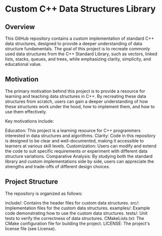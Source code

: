 # Custom C++ Data Structures Library

## Overview
This GitHub repository contains a custom implementation of standard C++ data structures, designed to provide a deeper understanding of data structure fundamentals. The goal of this project is to recreate commonly used data structures from the C++ Standard Library, such as vectors, linked lists, stacks, queues, and trees, while emphasizing clarity, simplicity, and educational value.

## Motivation
The primary motivation behind this project is to provide a resource for learning and teaching data structures in C++. By recreating these data structures from scratch, users can gain a deeper understanding of how these structures work under the hood, how to implement them, and how to use them effectively.

Key motivations include:

Education: This project is a learning resource for C++ programmers interested in data structures and algorithms.
Clarity: Code in this repository is designed to be clear and well-documented, making it accessible to learners at various skill levels.
Customization: Users can modify and extend the code to suit specific requirements or experiment with different data structure variations.
Comparative Analysis: By studying both the standard library and custom implementations side by side, users can appreciate the strengths and trade-offs of different design choices.

## Project Structure

The repository is organized as follows:

include/: Contains the header files for custom data structures.
src/: Implementation files for the custom data structures.
examples/: Example code demonstrating how to use the custom data structures.
tests/: Unit tests to verify the correctness of data structures.
CMakeLists.txt: The CMake configuration file for building the project.
LICENSE: The project's license file (see License).
